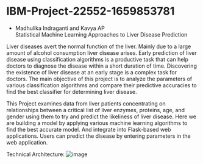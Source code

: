 # IBM-Project-22552-1659853781
- Madhulika Indraganti and Kavya AP <br>
Statistical Machine Learning Approaches to Liver Disease Prediction

Liver diseases avert the normal function of the liver. Mainly due to a large amount of alcohol consumption liver disease arises. Early prediction of liver disease using classification algorithms is a productive task that can help doctors to diagnose the disease within a short duration of time. Discovering the existence of liver disease at an early stage is a complex task for doctors. The main objective of this project is to analyze the parameters of various classification algorithms and compare their predictive accuracies to find the best classifier for determining liver disease.

This Project examines data from liver patients concentrating on relationships between a critical list of liver enzymes, proteins, age, and gender using them to try and predict the likeliness of liver disease. Here we are building a model by applying various machine learning algorithms to find the best accurate model. And integrate into Flask-based web applications. Users can predict the disease by entering parameters in the web application.

Technical Architecture:
![image](https://user-images.githubusercontent.com/72027297/202115643-0c91cd4d-f7af-4c36-b82d-75196c700f60.png)
